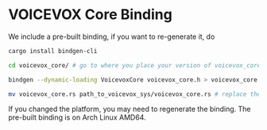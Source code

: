# VOICEVOX Core Binding

We include a pre-built binding, if you want to re-generate it, do

```bash
cargo install bindgen-cli

cd voicevox_core/ # go to where you place your version of voicevox_core

bindgen --dynamic-loading VoicevoxCore voicevox_core.h > voicevox_core.rs

mv voicevox_core.rs path_to_voicevox_sys/voicevox_core.rs # replace the path to your own
```

If you changed the platform, you may need to regenerate the binding. The pre-built binding is on Arch Linux AMD64.
